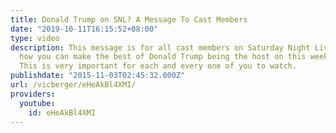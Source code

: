 ```yaml
---
title: Donald Trump on SNL? A Message To Cast Members
date: "2019-10-11T16:15:52+08:00"
type: video
description: This message is for all cast members on Saturday Night Live. I will explain
  how you can make the best of Donald Trump being the host on this week's episode.
  This is very important for each and every one of you to watch.
publishdate: "2015-11-03T02:45:32.000Z"
url: /vicberger/eHeAkBl4XMI/
providers:
  youtube:
    id: eHeAkBl4XMI
---
```


